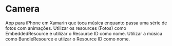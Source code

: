 # Camera
App para iPhone em Xamarin que toca música enquanto passa uma série de fotos com animações.
Utilizar os resources (Fotos) como EmbeddedResource e utilizar o Resource ID como nome.
Utilizar a música como BundleResource e utiizar o Resource ID como nome.
